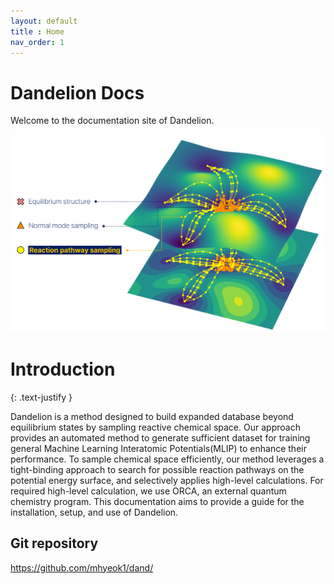 ```yaml
---
layout: default
title : Home
nav_order: 1
---
```



# Dandelion Docs
Welcome to the documentation site of Dandelion.
<div align="center">
  <img src="docs/img/front.png" alt="Dandelion" width="700">
</div>

# Introduction

{: .text-justify }

Dandelion is a method designed to build expanded database beyond equilibrium states by sampling reactive chemical space. Our approach provides an automated method to generate
sufficient dataset for training general Machine Learning Interatomic Potentials(MLIP) to enhance their performance. To sample chemical space efficiently, our method leverages a tight-binding approach to search for possible reaction pathways on the potential energy surface, and selectively applies high-level calculations. For required high-level calculation, we use ORCA, an external quantum chemistry program. This documentation aims to provide a guide for the installation, setup, and use of Dandelion.

## Git repository
<https://github.com/mhyeok1/dand/>
